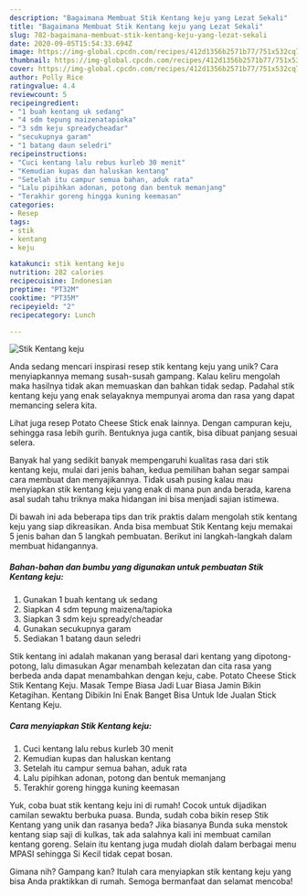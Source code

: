 ```yaml
---
description: "Bagaimana Membuat Stik Kentang keju yang Lezat Sekali"
title: "Bagaimana Membuat Stik Kentang keju yang Lezat Sekali"
slug: 782-bagaimana-membuat-stik-kentang-keju-yang-lezat-sekali
date: 2020-09-05T15:54:33.694Z
image: https://img-global.cpcdn.com/recipes/412d1356b2571b77/751x532cq70/stik-kentang-keju-foto-resep-utama.jpg
thumbnail: https://img-global.cpcdn.com/recipes/412d1356b2571b77/751x532cq70/stik-kentang-keju-foto-resep-utama.jpg
cover: https://img-global.cpcdn.com/recipes/412d1356b2571b77/751x532cq70/stik-kentang-keju-foto-resep-utama.jpg
author: Polly Rice
ratingvalue: 4.4
reviewcount: 5
recipeingredient:
- "1 buah kentang uk sedang"
- "4 sdm tepung maizenatapioka"
- "3 sdm keju spreadycheadar"
- "secukupnya garam"
- "1 batang daun seledri"
recipeinstructions:
- "Cuci kentang lalu rebus kurleb 30 menit"
- "Kemudian kupas dan haluskan kentang"
- "Setelah itu campur semua bahan, aduk rata"
- "Lalu pipihkan adonan, potong dan bentuk memanjang"
- "Terakhir goreng hingga kuning keemasan"
categories:
- Resep
tags:
- stik
- kentang
- keju

katakunci: stik kentang keju 
nutrition: 282 calories
recipecuisine: Indonesian
preptime: "PT32M"
cooktime: "PT35M"
recipeyield: "2"
recipecategory: Lunch

---
```



![Stik Kentang keju](https://img-global.cpcdn.com/recipes/412d1356b2571b77/751x532cq70/stik-kentang-keju-foto-resep-utama.jpg)

Anda sedang mencari inspirasi resep stik kentang keju yang unik? Cara menyiapkannya memang susah-susah gampang. Kalau keliru mengolah maka hasilnya tidak akan memuaskan dan bahkan tidak sedap. Padahal stik kentang keju yang enak selayaknya mempunyai aroma dan rasa yang dapat memancing selera kita.

Lihat juga resep Potato Cheese Stick enak lainnya. Dengan campuran keju, sehingga rasa lebih gurih. Bentuknya juga cantik, bisa dibuat panjang sesuai selera.

Banyak hal yang sedikit banyak mempengaruhi kualitas rasa dari stik kentang keju, mulai dari jenis bahan, kedua pemilihan bahan segar sampai cara membuat dan menyajikannya. Tidak usah pusing kalau mau menyiapkan stik kentang keju yang enak di mana pun anda berada, karena asal sudah tahu triknya maka hidangan ini bisa menjadi sajian istimewa.


Di bawah ini ada beberapa tips dan trik praktis dalam mengolah stik kentang keju yang siap dikreasikan. Anda bisa membuat Stik Kentang keju memakai 5 jenis bahan dan 5 langkah pembuatan. Berikut ini langkah-langkah dalam membuat hidangannya.

<!--inarticleads1-->

##### Bahan-bahan dan bumbu yang digunakan untuk pembuatan Stik Kentang keju:

1. Gunakan 1 buah kentang uk sedang
1. Siapkan 4 sdm tepung maizena/tapioka
1. Siapkan 3 sdm keju spready/cheadar
1. Gunakan secukupnya garam
1. Sediakan 1 batang daun seledri


Stik kentang ini adalah makanan yang berasal dari kentang yang dipotong-potong, lalu dimasukan Agar menambah kelezatan dan cita rasa yang berbeda anda dapat menambahkan dengan keju, cabe. Potato Cheese Stick Stik Kentang Keju. Masak Tempe Biasa Jadi Luar Biasa Jamin Bikin Ketagihan. Kentang Dibikin Ini Enak Banget Bisa Untuk Ide Jualan Stick Kentang Keju. 

<!--inarticleads2-->

##### Cara menyiapkan Stik Kentang keju:

1. Cuci kentang lalu rebus kurleb 30 menit
1. Kemudian kupas dan haluskan kentang
1. Setelah itu campur semua bahan, aduk rata
1. Lalu pipihkan adonan, potong dan bentuk memanjang
1. Terakhir goreng hingga kuning keemasan


Yuk, coba buat stik kentang keju ini di rumah! Cocok untuk dijadikan camilan sewaktu berbuka puasa. Bunda, sudah coba bikin resep Stik Kentang yang unik dan rasanya beda? Jika biasanya Bunda suka menstok kentang siap saji di kulkas, tak ada salahnya kali ini membuat camilan kentang goreng. Selain itu kentang juga mudah diolah dalam berbagai menu MPASI sehingga Si Kecil tidak cepat bosan. 

Gimana nih? Gampang kan? Itulah cara menyiapkan stik kentang keju yang bisa Anda praktikkan di rumah. Semoga bermanfaat dan selamat mencoba!
